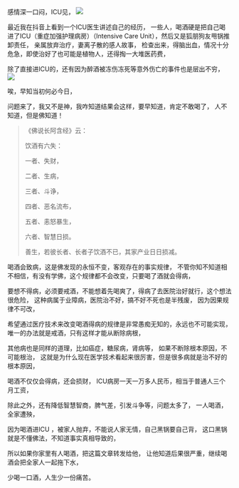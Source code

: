 感情深一口闷，ICU见，
![](images/微信图片_20220414173607.png)

最近我在抖音上看到一个ICU医生讲述自己的经历，
一些人，喝酒硬是把自己喝进了ICU（重症加强护理病房）（Intensive Care Unit），然后又是狐朋狗友甩锅推卸责任，
亲属放弃治疗，妻离子散的感人故事，
检查出来，得脑出血，情况十分危急，即使治好了也可能是植物人，还得掏一大堆医药费，

除了直接进ICU的，还有因为醉酒被冻伤冻死等意外伤亡的事件也是层出不穷，
![](images/微信图片_20220414174702.png)

唉，早知当初何必今日，

问题来了，我又不是神，我咋知道结果会这样，要早知道，肯定不敢喝了，
人不知道，但是佛知道！

> 《佛说长阿含经》云： 
> 
> 饮酒有六失： 
> 
> 一者、失财，
> 
>  二者、生病， 
> 
> 三者、斗诤， 
> 
> 四者、恶名流布， 
> 
> 五者、恚怒暴生， 
> 
> 六者、智慧日损。 
> 
> 善生，若彼长者、长者子饮酒不已，其家产业日日损减。

喝酒会致病，这是佛发现的永恒不变，客观存在的事实规律，
不管你知不知道相不相信，有没有学佛，这个规律都不会改变，只要喝了酒就会得病，

要想不得病，必须要戒酒，不能想着先喝爽了，得病了去医院治好就行，这个想法很危险，
这种病属于业障病，医院治不好，搞不好不死也是半残废，
因为因果规律不可改，

希望通过医疗技术来改变喝酒得病的规律是非常愚痴无知的，永远也不可能实现，
唯一的办法就是戒酒，只有这样才能从断除病根，

其他病也是同样的道理，比如癌症，糖尿病，肾病等，
如果不断除根本原因，不可能根治，
这就是为什么现在医学技术看起来很厉害，但是很多病就是治不好的根本原因，

喝酒不仅仅会得病，还会损财，
ICU病房一天一万多人民币，相当于普通人三个月工资，

除此之外，还有降低智慧智商，脾气差，引发斗争等，问题太多了，
一人喝酒，全家遭殃，

因为喝酒进ICU ，被家人抛弃，不能说人家无情，自己黑锅要自己背，
这口黑锅就是不懂佛法，不知道事实真相导致的，

所以如果你家里有人喝酒，把这篇文章转发给他，
让他知道后果很严重，继续喝酒会把全家人一起拖下水，

少喝一口酒，人生少一份痛苦。

